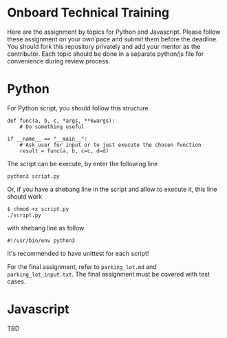 Onboard Technical Training
===

Here are the assignment by topics for Python and Javascript. Please follow these assignment on your own pace and submit them before the deadline. You should fork this repository privately and add your mentor as the contributor. Each topic should be done in a separate python/js file for convenience during review process.

# Python

For Python script, you should follow this structure

```
def func(a, b, c, *args, **kwargs):
    # Do something useful

if __name__ == "__main__":
    # Ask user for input or to just execute the chosen function
    result = func(a, b, c=c, d=d)
```

The script can be execute, by enter the following line

```
python3 script.py
```

Or, if you have a shebang line in the script and allow to execute it, this line should work

```
$ chmod +x script.py
./script.py
```

with shebang line as follow

```
#!/usr/bin/env python3
```

It's recommended to have unittest for each script!

For the final assignment, refer to `parking_lot.md` and `parking_lot_input.txt`. The final assignment must be covered with test cases.

# Javascript

TBD